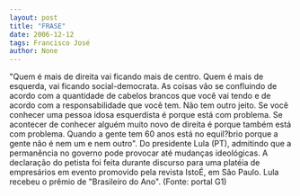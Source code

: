 ```yaml
---
layout: post
title: "FRASE"
date: 2006-12-12
tags: Francisco José
author: None
---
```


\"Quem é mais de direita vai ficando mais de centro. Quem é mais de esquerda, vai ficando social-democrata. As coisas vão se confluindo de acordo com a quantidade de cabelos brancos que você vai tendo e de acordo com a responsabilidade que você tem. Não tem outro jeito. Se você conhecer uma pessoa idosa esquerdista é porque está com problema. Se acontecer de conhecer alguém muito novo de direita é porque também está com problema. Quando a gente tem 60 anos está no equil?brio porque a gente não é nem um e nem outro\".
Do presidente Lula (PT), admitindo que a permanência no governo pode provocar até mudanças ideológicas. A declaração do petista foi feita durante&nbsp;discurso para uma platéia de empresários&nbsp;em evento&nbsp;promovido pela revista IstoÉ,&nbsp;em São Paulo. Lula recebeu o&nbsp;prêmio de&nbsp;\"Brasileiro do Ano\". (Fonte: portal G1) 